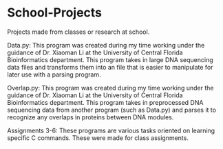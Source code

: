 # School-Projects
Projects made from classes or research at school.

Data.py:
This program was created during my time working under the guidance of Dr. Xiaoman Li at the University of Central Florida
Bioinformatics department. This program takes in large DNA sequencing data files and transforms them into an file that is easier
to manipulate for later use with a parsing program.

Overlap.py:
This program was created during my time working under the guidance of Dr. Xiaoman Li at the University of Central Florida
Bioinformatics department. This program takes in preprocessed DNA sequencing data from another program (such as Data.py) and 
parses it to recognize any overlaps in proteins between DNA modules.

Assignments 3-6:
These programs are various tasks oriented on learning specific C commands. These were made for class assignments.
